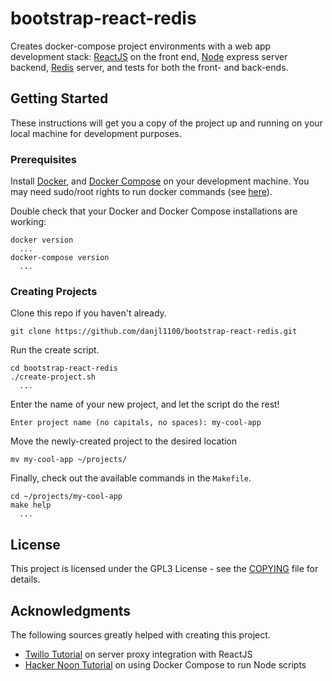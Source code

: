 # bootstrap-react-redis

Creates docker-compose project environments with a web app development stack: [ReactJS](https://reactjs.org/) on the front end,  [Node](https://nodejs.org/) express server backend, [Redis](https://redis.io/) server, and tests for both the front- and back-ends.

## Getting Started

These instructions will get you a copy of the project up and running on your local machine for development purposes.

### Prerequisites

Install [Docker](https://docs.docker.com/install/), and [Docker Compose](https://docs.docker.com/compose/install/) on your development machine.
You may need sudo/root rights to run docker commands (see [here](https://docs.docker.com/install/linux/linux-postinstall/#manage-docker-as-a-non-root-user)).

Double check that your Docker and Docker Compose installations are working:

```
docker version
  ...
docker-compose version
  ...
```

### Creating Projects

Clone this repo if you haven't already.

```
git clone https://github.com/danjl1100/bootstrap-react-redis.git
```

Run the create script.

```
cd bootstrap-react-redis
./create-project.sh
  ...
```

Enter the name of your new project, and let the script do the rest!

```
Enter project name (no capitals, no spaces): my-cool-app
```

Move the newly-created project to the desired location
```
mv my-cool-app ~/projects/
```

Finally, check out the available commands in the `Makefile`.
```
cd ~/projects/my-cool-app
make help
  ...
```

## License

This project is licensed under the GPL3 License - see the [COPYING](COPYING) file for details.

## Acknowledgments

The following sources greatly helped with creating this project.
* [Twillo Tutorial](https://www.twilio.com/blog/react-app-with-node-js-server-proxy) on server proxy integration with ReactJS
* [Hacker Noon Tutorial](https://hackernoon.com/a-better-way-to-develop-node-js-with-docker-cd29d3a0093) on using Docker Compose to run Node scripts
